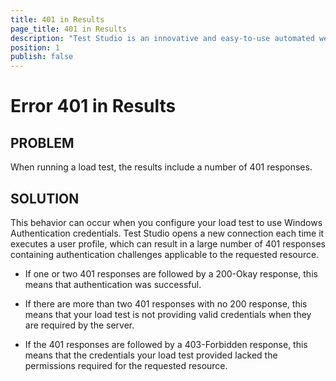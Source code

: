 ```yaml
---
title: 401 in Results
page_title: 401 in Results
description: "Test Studio is an innovative and easy-to-use automated web, WPF and load testing solution. Test Studio tests support essential technologies like ASP.NET AJAX, Silverlight, PHP and MVC. HTML5, Testing framework, functional testing, performance testing, load testing, exploratory testing, manual testing."
position: 1
publish: false
---
```

# Error 401 in Results

## PROBLEM

When running a load test, the results include a number of 401 responses.

## SOLUTION

This behavior can occur when you configure your load test to use Windows Authentication credentials. Test Studio opens a new connection each time it executes a user profile, which can result in a large number of 401 responses containing authentication challenges applicable to the requested resource. 

- If one or two 401 responses are followed by a 200-Okay response, this means that authentication was successful. 

- If there are more than two 401 responses with no 200 response, this means that your load test is not providing valid credentials when they are required by the server. 

- If the 401 responses are followed by a 403-Forbidden response, this means that the credentials your load test provided lacked the permissions required for the requested resource.


